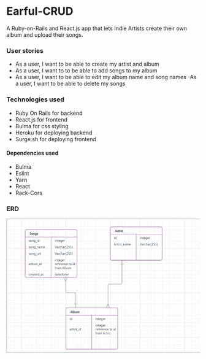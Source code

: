 # Earful-CRUD

A Ruby-on-Rails and React.js app that lets Indie Artists create their own album and upload their songs.

### User stories
- As a user, I want to be able to create my artist and album
- As a user, I want to to be able to add songs to my album
- As a user, I want to be able to edit my album name and song names
-As a user, I want to be able to delete my songs


### Technologies used
- Ruby On Rails for backend 
- React.js for frontend
- Bulma for css styling
- Heroku for deploying backend
- Surge.sh for deploying frontend

#### Dependencies used
- Bulma
- Eslint
- Yarn
- React
- Rack-Cors

### ERD
![Alt](https://github.com/ginnygu/Earful-CRUD/blob/master/ERD%20and%20Wireframes/Screen%20Shot%202018-09-10%20at%2012.32.30%20PM.png)







